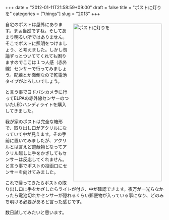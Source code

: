 +++
date = "2012-01-11T21:58:59+09:00"
draft = false
title = "ポストに灯りを"
categories = ["things"]
slug = "2013"
+++

<a href="https://www.flickr.com/photos/keruru/6678469721/" title="ポストに灯りを by けるる, on Flickr"><img src="https://farm8.staticflickr.com/7153/6678469721_bbd8b8ef62.jpg" width="281" height="500" alt="ポストに灯りを" align="right" hspace="8" vspace="8"/></a>

自宅のポストは屋外にあります。まぁ当然ですね。そしてあまり明るい所ではありません。そこでポストに照明をつけましょう、と考えました。しかし勿論ずっとついててくれても困りますのでここは１つ人感（赤外線）センサーで行ってみましょう。配線とか面倒なので乾電池タイプがよろしいでしょう。

と言う事でヨドバシカメラに行ってELPAの赤外線センサーのついたLEDハンディライトを購入してきました。

我が家のポストは完全な箱形で、取り出し口がアクリルになっていて中が見えます。その手前に置いてみましたが、アクリルとは言えど遮蔽物となってアクリル越しに手をかざしてもセンサーは反応してくれません。と言う事でポストの投函口にセンサーを向けてみました。

これで帰ってきたらポストの取り出し口に手をかざしたらライトが付き、中が確認できます。夜万が一光らなかったら電池切れかセンサーが隠れるくらい郵便物が入っている事になり、どのみち明ける必要があると言った感じです。

数日試してみたいと思います。
